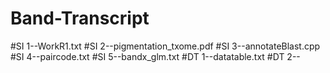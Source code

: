 # Band-Transcript

#SI 1--WorkR1.txt
#SI 2--pigmentation_txome.pdf
#SI 3--annotateBlast.cpp
#SI 4--paircode.txt
#SI 5--bandx_glm.txt
#DT 1--datatable.txt
#DT 2--
